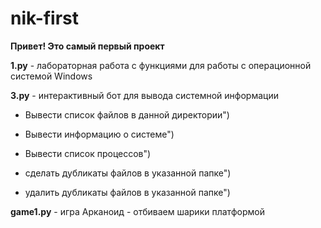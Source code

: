 # nik-first
**Привет! Это самый первый проект**

**1.py** - лабораторная работа с функциями для работы с операционной системой Windows


**3.py** - интерактивный бот для вывода системной информации

  - Вывести список файлов в данной директории")
  
  - Вывести информацию о системе")
  
  - Вывести список процессов")
  
  - сделать дубликаты файлов в указанной папке")
  
  - удалить дубликаты файлов в указанной папке")


**game1.py** - игра Арканоид - отбиваем шарики платформой


